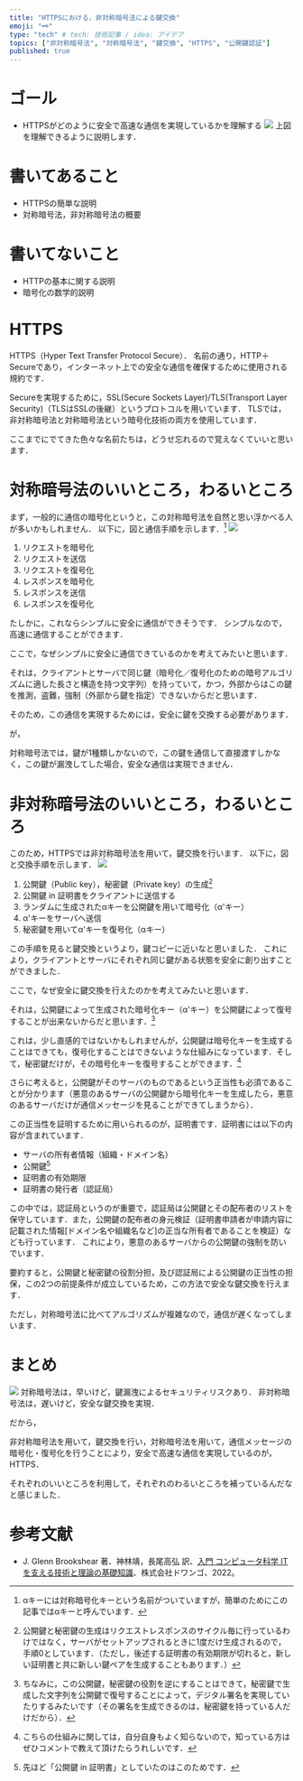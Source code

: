 ```yaml
---
title: "HTTPSにおける，非対称暗号法による鍵交換"
emoji: "🗝️"
type: "tech" # tech: 技術記事 / idea: アイデア
topics: ["非対称暗号法", "対称暗号法", "鍵交換", "HTTPS", "公開鍵認証"]
published: true
---
```

# ゴール
- HTTPSがどのように安全で高速な通信を実現しているかを理解する
![](https://storage.googleapis.com/zenn-user-upload/b73e260c8280-20230503.png)
上図を理解できるように説明します．
# 書いてあること
- HTTPSの簡単な説明
- 対称暗号法，非対称暗号法の概要
# 書いてないこと
- HTTPの基本に関する説明
- 暗号化の数学的説明
# HTTPS
HTTPS（Hyper Text Transfer Protocol Secure）．
名前の通り，HTTP＋Secureであり，インターネット上での安全な通信を確保するために使用される規約です．

Secureを実現するために，SSL(Secure Sockets Layer)/TLS(Transport Layer Security)（TLSはSSLの後継）というプロトコルを用いています．
TLSでは，非対称暗号法と対称暗号法という暗号化技術の両方を使用しています．

ここまでにでてきた色々な名前たちは，どうせ忘れるので覚えなくていいと思います．
# 対称暗号法のいいところ，わるいところ
まず，一般的に通信の暗号化というと，この対称暗号法を自然と思い浮かべる人が多いかもしれません．
以下に，図と通信手順を示します．[^1]
![](https://storage.googleapis.com/zenn-user-upload/39700a2a7db3-20230503.png)
1. リクエストを暗号化
2. リクエストを送信
3. リクエストを復号化
4. レスポンスを暗号化
5. レスポンスを送信
6. レスポンスを復号化

[^1]:αキーには対称暗号化キーという名前がついていますが，簡単のためにこの記事ではαキーと呼んでいます．

たしかに，これならシンプルに安全に通信ができそうです．
シンプルなので，高速に通信することができます．

ここで，なぜシンプルに安全に通信できているのかを考えてみたいと思います．

それは，クライアントとサーバで同じ鍵（暗号化／復号化のための暗号アルゴリズムに適した長さと構造を持つ文字列）を持っていて，かつ，外部からはこの鍵を推測，盗難，強制（外部から鍵を指定）できないからだと思います．

そのため，この通信を実現するためには，安全に鍵を交換する必要があります．

が，

対称暗号法では，鍵が1種類しかないので，この鍵を通信して直接渡すしかなく，この鍵が漏洩してした場合，安全な通信は実現できません．
# 非対称暗号法のいいところ，わるいところ
このため，HTTPSでは非対称暗号法を用いて，鍵交換を行います．
以下に，図と交換手順を示します．
![](https://storage.googleapis.com/zenn-user-upload/7553dbfe8d57-20230503.png)
1. 公開鍵（Public key），秘密鍵（Private key）の生成[^2]
2. 公開鍵 in 証明書をクライアントに送信する
3. ランダムに生成されたαキーを公開鍵を用いて暗号化（α'キー）
4. α'キーをサーバへ送信
5. 秘密鍵を用いてα'キーを復号化（αキー）

[^2]:公開鍵と秘密鍵の生成はリクエストレスポンスのサイクル毎に行っているわけではなく，サーバがセットアップされるときに1度だけ生成されるので，手順0としています．（ただし，後述する証明書の有効期限が切れると，新しい証明書と共に新しい鍵ペアを生成することもあります．）

この手順を見ると鍵交換というより，鍵コピーに近いなと思いました．
これにより，クライアントとサーバにそれぞれ同じ鍵がある状態を安全に創り出すことができました．

ここで，なぜ安全に鍵交換を行えたのかを考えてみたいと思います．

それは，公開鍵によって生成された暗号化キー（α'キー）を公開鍵によって復号することが出来ないからだと思います．[^3]

[^3]:ちなみに，この公開鍵，秘密鍵の役割を逆にすることはできて，秘密鍵で生成した文字列を公開鍵で復号することによって，デジタル署名を実現していたりするみたいです（その署名を生成できるのは，秘密鍵を持っている人だけだから）．

これは，少し直感的ではないかもしれませんが，公開鍵は暗号化キーを生成することはできても，復号化することはできないような仕組みになっています．そして，秘密鍵だけが，その暗号化キーを復号することができます．[^4]

[^4]:こちらの仕組みに関しては，自分自身もよく知らないので，知っている方はぜひコメントで教えて頂けたらうれしいです．

さらに考えると，公開鍵がそのサーバのものであるという正当性も必須であることが分かります（悪意のあるサーバの公開鍵から暗号化キーを生成したら，悪意のあるサーバだけが通信メッセージを見ることができてしまうから）．

この正当性を証明するために用いられるのが，証明書です．証明書には以下の内容が含まれています．
- サーバの所有者情報（組織・ドメイン名）
- 公開鍵[^5]
- 証明書の有効期限
- 証明書の発行者（認証局）

[^5]:先ほど「公開鍵 in 証明書」としていたのはこのためです．

この中では，認証局というのが重要で，認証局は公開鍵とその配布者のリストを保守しています．また，公開鍵の配布者の身元検証（証明書申請者が申請内容に記載された情報[ドメイン名や組織名など]の正当な所有者であることを検証）なども行っています．
これにより，悪意のあるサーバからの公開鍵の強制を防いでいます．

要約すると，公開鍵と秘密鍵の役割分担，及び認証局による公開鍵の正当性の担保，この2つの前提条件が成立しているため，この方法で安全な鍵交換を行えます．

ただし，対称暗号法に比べてアルゴリズムが複雑なので，通信が遅くなってしまいます．
# まとめ
![](https://storage.googleapis.com/zenn-user-upload/b73e260c8280-20230503.png)
対称暗号法は，早いけど，鍵漏洩によるセキュリティリスクあり．
非対称暗号法は，遅いけど，安全な鍵交換を実現．

だから，

非対称暗号法を用いて，鍵交換を行い，対称暗号法を用いて，通信メッセージの暗号化・復号化を行うことにより，安全で高速な通信を実現しているのが，HTTPS．

それぞれのいいところを利用して，それぞれのわるいところを補っているんだなと感じました．
# 参考文献
- J. Glenn Brookshear 著、神林靖，長尾高弘 訳、[入門 コンピュータ科学 ITを支える技術と理論の基礎知識](https://www.kadokawa.co.jp/product/301702000130/)、株式会社ドワンゴ、2022。